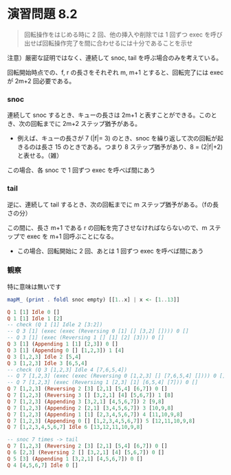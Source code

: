 # 演習問題 8.2

> 回転操作をはじめる時に 2 回、他の挿入や削除では 1 回ずつ exec を呼び出せば回転操作完了を間に合わせるには十分であることを示せ

注意）厳密な証明ではなく、連続して snoc, tail を呼ぶ場合のみを考えている。

回転開始時点での、f, r の長さをそれぞれ m, m+1 とすると、回転完了には exec が 2m+2 回必要である。

### snoc

連続して snoc するとき、キューの長さは 2m+1 と表すことができる。このとき、次の回転までに 2m+2 ステップ猶予がある。

- 例えば、キューの長さが 7 (|f|= 3) のとき、snoc を繰り返して次の回転が起きるのは長さ 15 のときである。つまり 8 ステップ猶予があり、8 = (2|f|+2) と表せる。（雑）

この場合、各 snoc で 1 回ずつ exec を呼べば間にあう

### tail

逆に、連続して tail するとき、次の回転までに m ステップ猶予がある。（fの長さの分）

この間に、長さ m+1 である r の回転を完了させなければならないので、m ステップで exec を m+1 回呼ぶことになる。

- この場合、回転開始に 2 回、あとは 1 回ずつ exec を呼べば間にあう



### 観察

特に意味は無いです

```haskell
mapM_ (print . foldl snoc empty) [[1..x] | x <- [1..13]]

Q 1 [1] Idle 0 []
Q 1 [1] Idle 1 [2]
-- check (Q 1 [1] Idle 2 [3:2])
-- Q 3 [1] (exec (exec (Reversing 0 [1] [] [3,2] []))) 0 []
-- Q 3 [1] (exec (Reversing 1 [] [1] [2] [3])) 0 []
Q 3 [1] (Appending 1 [1] [2,3]) 0 []
Q 3 [1] (Appending 0 [] [1,2,3]) 1 [4]
Q 3 [1,2,3] Idle 2 [5,4]
Q 3 [1,2,3] Idle 3 [6,5,4]
-- check (Q 3 [1,2,3] Idle 4 [7,6,5,4])
-- Q 7 [1,2,3] (exec (exec (Reversing 0 [1,2,3] [] [7,6,5,4] []))) 0 []
-- Q 7 [1,2,3] (exec (Reversing 1 [2,3] [1] [6,5,4] [7])) 0 []
Q 7 [1,2,3] (Reversing 2 [3] [2,1] [5,4] [6,7]) 0 []
Q 7 [1,2,3] (Reversing 3 [] [3,2,1] [4] [5,6,7]) 1 [8]
Q 7 [1,2,3] (Appending 3 [3,2,1] [4,5,6,7]) 2 [9,8]
Q 7 [1,2,3] (Appending 2 [2,1] [3,4,5,6,7]) 3 [10,9,8]
Q 7 [1,2,3] (Appending 1 [1] [2,3,4,5,6,7]) 4 [11,10,9,8]
Q 7 [1,2,3] (Appending 0 [] [1,2,3,4,5,6,7]) 5 [12,11,10,9,8]
Q 7 [1,2,3,4,5,6,7] Idle 6 [13,12,11,10,9,8]

-- snoc 7 times -> tail
Q 7 [1,2,3] (Reversing 2 [3] [2,1] [5,4] [6,7]) 0 []
Q 6 [2,3] (Reversing 2 [] [3,2,1] [4] [5,6,7]) 0 []
Q 5 [3] (Appending 1 [3,2,1] [4,5,6,7]) 0 []
Q 4 [4,5,6,7] Idle 0 []

```

